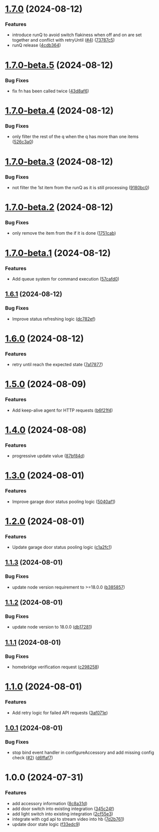 # [1.7.0](https://github.com/KieraDOG/homebridge-cgd-garage-door/compare/v1.6.1...v1.7.0) (2024-08-12)


### Features

* introduce runQ to avoid switch flakiness when off and on are set together and conflict with retryUntil ([#4](https://github.com/KieraDOG/homebridge-cgd-garage-door/issues/4)) ([73787c5](https://github.com/KieraDOG/homebridge-cgd-garage-door/commit/73787c5a140fa24c8645beaa48fa9c8bf8eee601))
* runQ release ([4cdb364](https://github.com/KieraDOG/homebridge-cgd-garage-door/commit/4cdb3644e60d955d32800891c2fa54f1b07c0176))

# [1.7.0-beta.5](https://github.com/KieraDOG/homebridge-cgd-garage-door/compare/v1.7.0-beta.4...v1.7.0-beta.5) (2024-08-12)


### Bug Fixes

* fix fn has been called twice ([43d8af6](https://github.com/KieraDOG/homebridge-cgd-garage-door/commit/43d8af6cabcc7a972012e12da2bed9c622eace55))

# [1.7.0-beta.4](https://github.com/KieraDOG/homebridge-cgd-garage-door/compare/v1.7.0-beta.3...v1.7.0-beta.4) (2024-08-12)


### Bug Fixes

* only filter the rest of the q when the q has more than one items ([526c3a0](https://github.com/KieraDOG/homebridge-cgd-garage-door/commit/526c3a0fbb3816be5ac3b72c58b6e2578ba6c394))

# [1.7.0-beta.3](https://github.com/KieraDOG/homebridge-cgd-garage-door/compare/v1.7.0-beta.2...v1.7.0-beta.3) (2024-08-12)


### Bug Fixes

* not filter the 1st item from the runQ as it is still processing ([9180bc0](https://github.com/KieraDOG/homebridge-cgd-garage-door/commit/9180bc0aa59558b0fdcbbc3b6098e02cd1fba426))

# [1.7.0-beta.2](https://github.com/KieraDOG/homebridge-cgd-garage-door/compare/v1.7.0-beta.1...v1.7.0-beta.2) (2024-08-12)


### Bug Fixes

* only remove the item from the if it is done ([1751cab](https://github.com/KieraDOG/homebridge-cgd-garage-door/commit/1751cab4663707258f698473d4c4b0f013eda628))

# [1.7.0-beta.1](https://github.com/KieraDOG/homebridge-cgd-garage-door/compare/v1.6.1...v1.7.0-beta.1) (2024-08-12)


### Features

* Add queue system for command execution ([57cafd0](https://github.com/KieraDOG/homebridge-cgd-garage-door/commit/57cafd0766b07725eb96fdf936dc8cb1e7722a08))

## [1.6.1](https://github.com/KieraDOG/homebridge-cgd-garage-door/compare/v1.6.0...v1.6.1) (2024-08-12)


### Bug Fixes

* Improve status refreshing logic ([dc782ef](https://github.com/KieraDOG/homebridge-cgd-garage-door/commit/dc782ef54aa7e2fb9f4b6c0460a543587e50637a))

# [1.6.0](https://github.com/KieraDOG/homebridge-cgd-garage-door/compare/v1.5.0...v1.6.0) (2024-08-12)


### Features

* retry until reach the expected state ([7a17877](https://github.com/KieraDOG/homebridge-cgd-garage-door/commit/7a17877a24ca69fd598ba653564c63503e7e9f11))

# [1.5.0](https://github.com/KieraDOG/homebridge-cgd-garage-door/compare/v1.4.0...v1.5.0) (2024-08-09)


### Features

* Add keep-alive agent for HTTP requests ([b6f21f4](https://github.com/KieraDOG/homebridge-cgd-garage-door/commit/b6f21f432e3c0ccf2c83720f81cc39ea4564064e))

# [1.4.0](https://github.com/KieraDOG/homebridge-cgd-garage-door/compare/v1.3.0...v1.4.0) (2024-08-08)


### Features

* progressive update value ([87bf84d](https://github.com/KieraDOG/homebridge-cgd-garage-door/commit/87bf84d255c637a5097cd8568d9d9beec19417f3))

# [1.3.0](https://github.com/KieraDOG/homebridge-cgd-garage-door/compare/v1.2.0...v1.3.0) (2024-08-01)


### Features

* Improve garage door status pooling logic ([5040af1](https://github.com/KieraDOG/homebridge-cgd-garage-door/commit/5040af1e6ff18de4594e0c450dbdd4ec88cb9184))

# [1.2.0](https://github.com/KieraDOG/homebridge-cgd-garage-door/compare/v1.1.3...v1.2.0) (2024-08-01)


### Features

* Update garage door status pooling logic ([c1a2fc1](https://github.com/KieraDOG/homebridge-cgd-garage-door/commit/c1a2fc13a2f856d098da09398b3f1931c0657921))

## [1.1.3](https://github.com/KieraDOG/homebridge-cgd-garage-door/compare/v1.1.2...v1.1.3) (2024-08-01)


### Bug Fixes

* update node version requirement to >=18.0.0 ([b385857](https://github.com/KieraDOG/homebridge-cgd-garage-door/commit/b385857b7d3c10817c49649da9824e0f3627f5d6))

## [1.1.2](https://github.com/KieraDOG/homebridge-cgd-garage-door/compare/v1.1.1...v1.1.2) (2024-08-01)


### Bug Fixes

* update node version to 18.0.0 ([db17281](https://github.com/KieraDOG/homebridge-cgd-garage-door/commit/db17281c289e21c9740b6f2e260c9487fbf09b03))

## [1.1.1](https://github.com/KieraDOG/homebridge-cgd-garage-door/compare/v1.1.0...v1.1.1) (2024-08-01)


### Bug Fixes

* homebridge verification request ([c298258](https://github.com/KieraDOG/homebridge-cgd-garage-door/commit/c2982585c5beed40bbbc11363d49698c9ab6beb5))

# [1.1.0](https://github.com/KieraDOG/homebridge-cgd-garage-door/compare/v1.0.1...v1.1.0) (2024-08-01)


### Features

* Add retry logic for failed API requests ([3af071e](https://github.com/KieraDOG/homebridge-cgd-garage-door/commit/3af071e38e01e5d615681828333be0a996c69d5b))

## [1.0.1](https://github.com/KieraDOG/homebridge-cgd-garage-door/compare/v1.0.0...v1.0.1) (2024-08-01)


### Bug Fixes

* stop bind event handler in configureAccessory and add missing config check ([#2](https://github.com/KieraDOG/homebridge-cgd-garage-door/issues/2)) ([d6ffaf7](https://github.com/KieraDOG/homebridge-cgd-garage-door/commit/d6ffaf7a1687fbe23c6150d41fdf50ce815939ea))

# 1.0.0 (2024-07-31)


### Features

* add accessory information ([8c8a31d](https://github.com/KieraDOG/homebridge-cgd-garage-door/commit/8c8a31df215dec4d2b161c177333bedc275e1e8f))
* add door switch into existing integration ([345c24f](https://github.com/KieraDOG/homebridge-cgd-garage-door/commit/345c24f0d17667cddce589b4ee547104cddb6d63))
* add light switch into existing integration ([2cf55e3](https://github.com/KieraDOG/homebridge-cgd-garage-door/commit/2cf55e32c0fd0c756c69681f5956d0915063c911))
* integrate with cgd api to stream video into hb ([7d2b761](https://github.com/KieraDOG/homebridge-cgd-garage-door/commit/7d2b7610d2c17130e88253c3a58bfd733c50bf94))
* update door state logic ([f33edc9](https://github.com/KieraDOG/homebridge-cgd-garage-door/commit/f33edc984b0f7e3a950f1d211cf9791df795883e))
